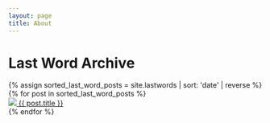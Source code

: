 ```yaml
---
layout: page
title: About
---
```


# Last Word Archive

<div class="grid-x">
  {% assign sorted_last_word_posts = site.lastwords | sort: 'date' | reverse %}
  {% for post in sorted_last_word_posts %}
    <div class="cell large-4">
      <a href="/assets/pdf/lastwords/{{ post.pdf }}" target="_blank">
        <div class="card">
          <!-- <img src="https://via.placeholder.com/256.png" /> -->
          <img src="/assets/img/lastwords/{{ post.thumb }}" />
          <span class="title">{{ post.title }}</span>
        </div>
      </a>
    </div>
  {% endfor %}
</div>
